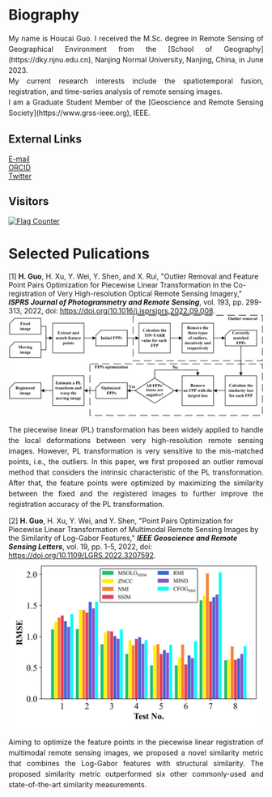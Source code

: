 # Biography
<p align = "justify" style="line-height:150%">
  My name is Houcai Guo. I received the M.Sc. degree in Remote Sensing of Geographical Environment from the [School of Geography](https://dky.njnu.edu.cn), Nanjing Normal University, Nanjing, China, in June 2023.<br>
  My current research interests include the spatiotemporal fusion, registration, and time-series analysis of remote sensing images.<br>
  I am a Graduate Student Member of the [Geoscience and Remote Sensing Society](https://www.grss-ieee.org), IEEE.<br>
</p>

## External Links
  [E-mail](mailto:guohoucai@nnu.edu.cn)<br> 
  [ORCID](https://orcid.org/0000-0001-8275-5316)<br> 
  [Twitter](https://twitter.com/naivechild_ghc)<br> 

## Visitors
<a href="http://s01.flagcounter.com/more/MrL"><img src="https://s01.flagcounter.com/map/MrL/size_l/txt_000000/border_CCCCCC/pageviews_1/viewers_0/flags_0/" alt="Flag Counter" border="0"></a>

# Selected Pulications  
[1] **H. Guo**, H. Xu, Y. Wei, Y. Shen, and X. Rui, "Outlier Removal and Feature Point Pairs Optimization for Piecewise Linear Transformation in the Co-registration of Very High-resolution Optical Remote Sensing Imagery," ***ISPRS Journal of Photogrammetry and Remote Sensing***, vol. 193, pp. 299-313, 2022, doi: <https://doi.org/10.1016/j.isprsjprs.2022.09.008>.<br> 
![Flowchart of the proposed registration framework.](ISPRS_2022.jpg 'Flowchart of the proposed registration framework.')<br>
<p align = "justify" style="line-height:150%">
The piecewise linear (PL) transformation has been widely applied to handle the local deformations between very high-resolution remote sensing images. However, PL transformation is very sensitive to the mis-matched points, i.e., the outliers. In this paper, we first proposed an outlier removal method that considers the intrinsic characteristic of the PL transformation. After that, the feature points were optimized by maximizing the similarity between the fixed and the registered images to further improve the registration accuracy of the PL transformation.<br>
</p>

[2] **H. Guo**, H. Xu, Y. Wei, and Y. Shen, "Point Pairs Optimization for Piecewise Linear Transformation of Multimodal Remote Sensing Images by the Similarity of Log-Gabor Features," ***IEEE Geoscience and Remote Sensing Letters***, vol. 19, pp. 1-5, 2022, doi: <https://doi.org/10.1109/LGRS.2022.3207592>.<br> 
![Effectiveness of the proposed similarity metric.](GRSL_2022.jpg 'Effectiveness of the proposed similarity metric.')<br>
<p align = "justify" style="line-height:150%">
Aiming to optimize the feature points in the piecewise linear registration of multimodal remote sensing images, we proposed a novel similarity metric that combines the Log-Gabor features with structural similarity. The proposed similarity metric outperformed six other commonly-used and state-of-the-art similarity measurements. 
</p>
